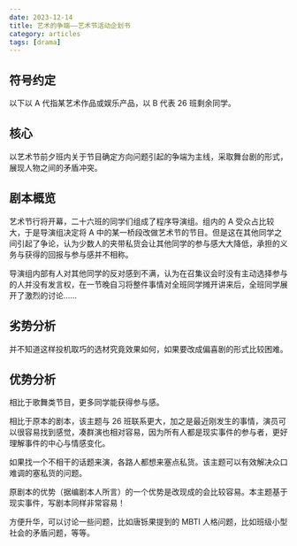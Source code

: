 ```yaml
---
date: 2023-12-14
title: 艺术的争端——艺术节活动企划书
category: articles
tags: [drama]
---
```



## 符号约定

以下以 A 代指某艺术作品或娱乐产品，以 B 代表 26 班剩余同学。

## 核心

以艺术节前夕班内关于节目确定方向问题引起的争端为主线，采取舞台剧的形式，展现人物之间的矛盾冲突。

## 剧本概览

艺术节行将开幕，二十六班的同学们组成了程序导演组。组内的 A 受众占比较大，于是导演组决定将 A 中的某一桥段改做艺术节的节目。但是这在其他同学之间引起了争论，认为少数人的夹带私货会让其他同学的参与感大大降低，承担的义务与获得的回报与参与感并不相称。

导演组内部有人对其他同学的反对感到不满，认为在召集议会时没有主动选择参与的人并没有发言权，在一节晚自习将整件事情对全班同学摊开讲来后，全班同学展开了激烈的讨论……

## 劣势分析

并不知道这样投机取巧的选材究竟效果如何，如果要改成偏喜剧的形式比较困难。

## 优势分析

相比于歌舞类节目，更多同学能获得参与感。

相比于原本的剧本，该主题与 26 班联系更大，加之是最近刚发生的事情，演员可以很容易找到感觉，凑群演也相对容易，因为所有人都是现实事件的参与者，更好理解事件的中心与情感变化。

如果找一个不相干的话题来演，各路人都想来塞点私货。该主题可以有效解决众口难调的塞私货的问题。

原剧本的优势（据编剧本人所言）的一个优势是改现成的会比较容易。本主题基于现实事件，写剧本同样非常容易！

方便升华，可以讨论一些问题，比如唐铄果提到的 MBTI 人格问题，比如班级小型社会的矛盾问题，等等。
    